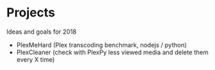 # Projects
Ideas and goals for 2018

- PlexMeHard (Plex transcoding benchmark, nodejs / python)
- PlexCleaner (check with PlexPy less viewed media and delete them every X time)
